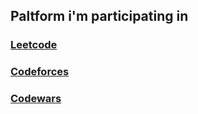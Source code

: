 ## Paltform i'm participating in
### [Leetcode](https://leetcode.com/)
### [Codeforces](https://codeforces.com/)
### [Codewars](https://www.codewars.com/)
